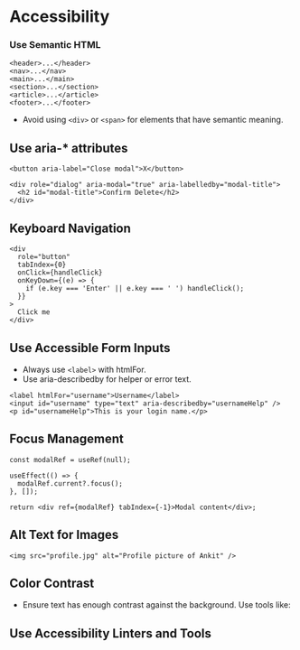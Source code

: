 # Accessibility

### Use Semantic HTML
```
<header>...</header>
<nav>...</nav>
<main>...</main>
<section>...</section>
<article>...</article>
<footer>...</footer>
```

- Avoid using ```<div>``` or ```<span>``` for elements that have semantic meaning.


## Use aria-* attributes
```
<button aria-label="Close modal">X</button>

<div role="dialog" aria-modal="true" aria-labelledby="modal-title">
  <h2 id="modal-title">Confirm Delete</h2>
</div>

```

## Keyboard Navigation
```
<div
  role="button"
  tabIndex={0}
  onClick={handleClick}
  onKeyDown={(e) => {
    if (e.key === 'Enter' || e.key === ' ') handleClick();
  }}
>
  Click me
</div>

```

## Use Accessible Form Inputs
- Always use ```<label>``` with htmlFor.
- Use aria-describedby for helper or error text.

```
<label htmlFor="username">Username</label>
<input id="username" type="text" aria-describedby="usernameHelp" />
<p id="usernameHelp">This is your login name.</p>
```


## Focus Management
```
const modalRef = useRef(null);

useEffect(() => {
  modalRef.current?.focus();
}, []);

return <div ref={modalRef} tabIndex={-1}>Modal content</div>;

```

## Alt Text for Images
```
<img src="profile.jpg" alt="Profile picture of Ankit" />

```

## Color Contrast
- Ensure text has enough contrast against the background. Use tools like:

## Use Accessibility Linters and Tools













